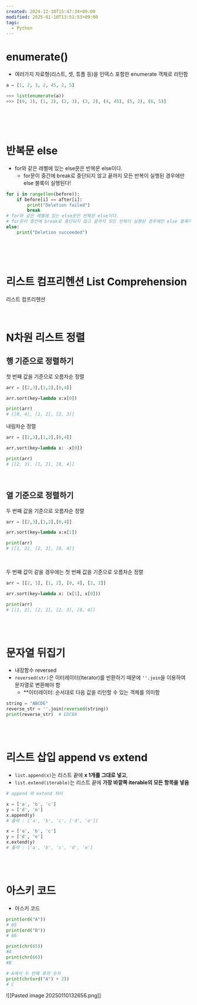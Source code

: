 ```yaml
---
created: 2024-12-10T15:47:34+09:00
modified: 2025-01-10T13:51:53+09:00
tags:
  - Python
---
```

# enumerate()

- 여러가지 자료형(리스트, 셋, 튜플 등)을 인덱스 포함한 enumerate 객체로 리턴함

```python
a = [1, 2, 3, 2, 45, 2, 5]

>>> list(enumerate(a))
>>> [(0, 1), (1, 2), (2, 3), (3, 2), (4, 45), (5, 2), (6, 5)]
```
<br><br><br>

# 반복문 else

- for와 같은 레벨에 있는 else문은 반복문 else이다.
	- for문이 중간에 break로 중단되지 않고 끝까지 모든 반복이 실행된 경우에만 else 블록이 실행된다!
```python
for i in range(len(before)):
    if before[i] == after[i]:
        print("Deletion failed")
        break
# for와 같은 레벨에 있는 else문은 반복문 else이다.
# for문이 중간에 break로 중단되지 않고 끝까지 모든 반복이 실행된 경우에만 else 블록이 실행된다!
else:
    print("Deletion succeeded")

```
<br><br><br>


# 리스트 컴프리헨션 List Comprehension
리스트 컴프리헨션
<br><br><br>

# N차원 리스트 정렬

## 행 기준으로 정렬하기 
첫 번째 값을 기준으로 오름차순 정렬
```python
arr = [[2,3],[1,2],[0,4]]

arr.sort(key=lambda x:x[0])

print(arr)
# [[0, 4], [1, 2], [2, 3]]
```

내림차순 정렬
``` python
arr = [[2,3],[1,2],[0,4]]

arr.sort(key=lambda x: -x[0])

print(arr)
# [[2, 3], [1, 2], [0, 4]]
```
<br>

## 열 기준으로 정렬하기
두 번째 값을 기준으로 오름차순 정렬
```python
arr = [[2,3],[1,2],[0,4]]

arr.sort(key=lambda x:x[1])

print(arr)
# [[1, 2], [2, 3], [0, 4]]
```

<br>

두 번째 값이 같을 경우에는 첫 번째 값을 기준으로 오름차순 정렬
```python
arr = [[2, 3], [1, 2], [0, 4], [2, 2]]

arr.sort(key=lambda x: (x[1], x[0]))

print(arr)
# [[1, 2], [2, 2], [2, 3], [0, 4]]
```
<br>
<br>

# 문자열 뒤집기
- 내장함수 reversed
- `reversed(str)`은 이터레이터(Iterator)를 반환하기 때문에 `''.join`을 이용하여 문자열로 변환해야 함
	- **이터레이터: 순서대로 다음 값을 리턴할 수 있는 객체를 의미함
```python
string = "ABCDE"
reverse_str = ''.join(reversed(string))
print(reverse_str)  # EDCBA
```
<br>
<br>

# 리스트 삽입 append vs extend
- `list.append(x)`는 리스트 끝에 **x 1개를 그대로 넣고**,
- `list.extend(iterable)`는 리스트 끝에 **가장 바깥쪽 iterable의 모든 항목을 넣음**
``` python
# append 와 extend 차이

x = ['a', 'b', 'c']
y = ['d', 'e']
x.append(y)
# 출력 : ['a', 'b', 'c', ['d', 'e']]

x = ['a', 'b', 'c']
y = ['d', 'e']
x.extend(y)
# 출력 : ['a', 'b', 'c', 'd', 'e']
```
<br>
<br>

# 아스키 코드 
- 아스키 코드

```python
print(ord("A")) 
# 65
print(ord("B"))
# 66

print(chr(65)) 
#A
print(chr(66)) 
#B

# A에서 두 번째 후의 숫자 
print(chr(ord("A") + 2)) 
# C
```

![[Pasted image 20250110132656.png]]

<br>
<br>
